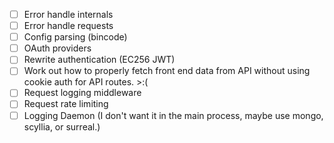 - [ ] Error handle internals
- [ ] Error handle requests
- [ ] Config parsing (bincode)
- [ ] OAuth providers
- [ ] Rewrite authentication (EC256 JWT)
- [ ] Work out how to properly fetch front end data from API without using cookie auth for API routes. >:(
- [ ] Request logging middleware
- [ ] Request rate limiting
- [ ] Logging Daemon (I don't want it in the main process, maybe use mongo, scyllia, or surreal.)
